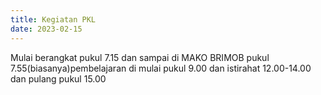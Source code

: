 ```yaml
---
title: Kegiatan PKL
date: 2023-02-15
---
```


Mulai berangkat pukul 7.15 dan sampai di MAKO BRIMOB pukul 7.55(biasanya)pembelajaran di mulai pukul 9.00 dan istirahat 12.00-14.00 dan pulang pukul 15.00   
